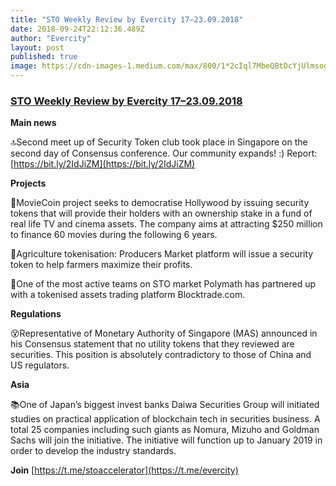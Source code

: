 ```yaml
---
title: "STO Weekly Review by Evercity 17–23.09.2018"
date: 2018-09-24T22:12:36.489Z
author: "Evercity"
layout: post
published: true
image: https://cdn-images-1.medium.com/max/800/1*2cIql7MbeQBtDcYjUlmsog.png
---
```


### [STO Weekly Review by Evercity 17–23.09.2018](https://medium.com/evercity-blog/sto-weekly-review-by-evercity-03-09-09-2018-d3d5740e403a?source=collection_detail----15f6543a3084-----2---------------------)


**Main news**

🔝Second meet up of Security Token club took place in Singapore on the second day of Consensus conference. Our community expands! :) Report: [https://bit.ly/2IdJiZM](https://bit.ly/2IdJiZM)

**Projects**

🎥MovieCoin project seeks to democratise Hollywood by issuing security tokens that will provide their holders with an ownership stake in a fund of real life TV and cinema assets. The company aims at attracting $250 million to finance 60 movies during the following 6 years.

🥗Agriculture tokenisation: Producers Market platform will issue a security token to help farmers maximize their profits.

🤝One of the most active teams on STO market Polymath has partnered up with a tokenised assets trading platform Blocktrade.com.

**Regulations**

😵Representative of Monetary Authority of Singapore (MAS) announced in his Consensus statement that no utility tokens that they reviewed are securities. This position is absolutely contradictory to those of China and US regulators.

**Asia**

📚One of Japan’s biggest invest banks Daiwa Securities Group will initiated studies on practical application of blockchain tech in securities business. A total 25 companies including such giants as Nomura, Mizuho and Goldman Sachs will join the initiative. The initiative will function up to January 2019 in order to develop the industry standards.

**Join** [https://t.me/stoaccelerator](https://t.me/evercity)
